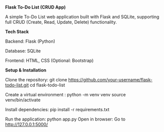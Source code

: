 **Flask To-Do List (CRUD App)**

A simple To-Do List web application built with Flask and SQLite, supporting full CRUD (Create, Read, Update, Delete) functionality.

**Tech Stack**

Backend: Flask (Python)

Database: SQLite

Frontend: HTML, CSS (Optional: Bootstrap)

**Setup & Installation**

Clone the repository:
git clone https://github.com/your-username/flask-todo-list.git
cd flask-todo-list


Create a virtual environment :
python -m venv venv
source venv/bin/activate  

Install dependencies:
pip install -r requirements.txt

Run the application:
python app.py
Open in browser:
Go to http://127.0.0.1:5000/
